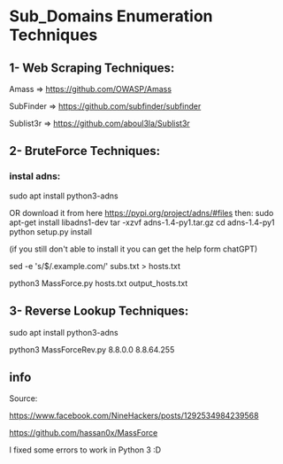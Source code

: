# Sub_Domains Enumeration Techniques

## 1- Web Scraping Techniques:

Amass     => https://github.com/OWASP/Amass

SubFinder => https://github.com/subfinder/subfinder

Sublist3r => https://github.com/aboul3la/Sublist3r

## 2- BruteForce Techniques:

### instal adns:
sudo apt install python3-adns

OR download it from here https://pypi.org/project/adns/#files
then:
sudo apt-get install libadns1-dev
tar -xzvf adns-1.4-py1.tar.gz
cd adns-1.4-py1
python setup.py install

(if you still don't able to install it you can get the help form chatGPT)

sed -e 's/$/.example.com/' subs.txt > hosts.txt

python3 MassForce.py hosts.txt output_hosts.txt

## 3- Reverse Lookup Techniques:

sudo apt install python3-adns

python3 MassForceRev.py 8.8.0.0 8.8.64.255

## info

Source:

https://www.facebook.com/NineHackers/posts/1292534984239568

https://github.com/hassan0x/MassForce

I fixed some errors to work in Python 3 :D
